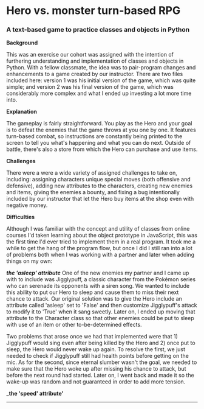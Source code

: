 # Hero vs. monster turn-based RPG

### A text-based game to practice classes and objects in Python

**Background**

This was an exercise our cohort was assigned with the intention of furthering understanding and implementation of classes and objects in Python. With a fellow classmate, the idea was to pair-program changes and enhancements to a game created by our instructor. There are two files included here: version 1 was his initial version of the game, which was quite simple; and version 2 was his final version of the game, which was considerably more complex and what I ended up investing a lot more time into.

**Explanation**

The gameplay is fairly straightforward. You play as the Hero and your goal is to defeat the enemies that the game throws at you one by one. It features turn-based combat, so instructions are constantly being printed to the screen to tell you what's happening and what you can do next. Outside of battle, there's also a store from which the Hero can purchase and use items.

**Challenges**

There were a were a wide variety of assigned challenges to take on, including: assigning characters unique special moves (both offensive and defensive), adding new attributes to the characters, creating new enemies and items, giving the enemies a bounty, and fixing a bug intentionally included by our instructor that let the Hero buy items at the shop even with negative money.

**Difficulties**

Although I was familiar with the concept and utility of classes from online courses I'd taken learning about the object prototype in JavaScript, this was the first time I'd ever tried to implement them in a real program. It took me a while to get the hang of the program flow, but once I did I still ran into a lot of problems both when I was working with a partner and later when adding things on my own:

****_the 'asleep' attribute_****
One of the new enemies my partner and I came up with to include was Jigglypuff, a classic character from the Pokémon series who can serenade its opponents with a siren song. We wanted to include this ability to put our Hero to sleep and cause them to miss their next chance to attack. Our original solution was to give the Hero include an attribute called 'asleep' set to 'False' and then customize Jigglypuff's attack to modify it to 'True' when it sang sweetly. Later on, I ended up moving that attribute to the Character class so that other enemies could be put to sleep with use of an item or other to-be-determined effects.

Two problems that arose once we had that implemented were that 1) Jigglypuff would sing even after being killed by the Hero and 2) once put to sleep, the Hero would never wake up again. To resolve the first, we just needed to check if Jigglypuff still had health points before getting on the mic. As for the second, since eternal slumber wasn't the goal, we needed to make sure that the Hero woke up after missing his chance to attack, but before the next round had started. Later on, I went back and made it so the wake-up was random and not guaranteed in order to add more tension.

****_the 'speed' attribute'****


****

